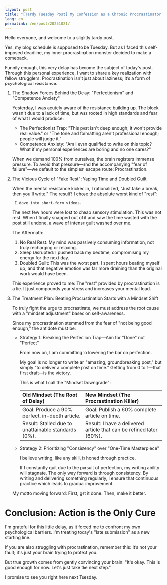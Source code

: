 ```yaml
---
layout: post
title: "[Tardy Tuesday Post] My Confession as a Chronic Procrastinator: Why \"Done is Better than Perfect\" is My New Mantra"
lang: en
permalink: /en/post/20251021/
---
```

Hello everyone, and welcome to a slightly tardy post.

Yes, my blog schedule is supposed to be Tuesday. But as I faced this self-imposed deadline, my inner procrastination monster decided to make a comeback.

Funnily enough, this very delay has become the subject of today's post. Through this personal experience, I want to share a key realization with fellow strugglers: Procrastination isn't just about laziness; it’s a form of psychological resistance.

1. The Shadow Forces Behind the Delay: "Perfectionism" and "Competence Anxiety"

    Yesterday, I was acutely aware of the resistance building up. The block wasn't due to a lack of time, but was rooted in high standards and fear of what I would produce:

    * The Perfectionist Trap: "This post isn't deep enough; it won't provide real value." or "The tone and formatting aren't professional enough; people will judge it."
    * Competence Anxiety: "Am I even qualified to write on this topic? What if my personal experiences are boring and no one cares?"

    When we demand 100% from ourselves, the brain registers immense pressure. To avoid that pressure—and the accompanying "fear of failure"—we default to the simplest escape route: Procrastination.

2. The Vicious Cycle of "Fake Rest": Vaping Time and Doubled Guilt

    When the mental resistance kicked in, I rationalized, "Just take a break, then you'll write." The result? I chose the absolute worst kind of "rest":

        I dove into short-form videos.

    The next few hours were lost to cheap sensory stimulation. This was not rest. When I finally snapped out of it and saw the time wasted with the post still undone, a wave of intense guilt washed over me.

    The Aftermath:

    1. No Real Rest: My mind was passively consuming information, not truly recharging or relaxing.
    2. Sleep Disrupted: I pushed back my bedtime, compromising my energy for the next day.
    3. Doubled Guilt: This was the worst part. I spent hours beating myself up, and that negative emotion was far more draining than the original work would have been.

    This experience proved to me: The "rest" provided by procrastination is a lie. It just compounds your stress and increases your mental load.

3. The Treatment Plan: Beating Procrastination Starts with a Mindset Shift

    To truly fight the urge to procrastinate, we must address the root cause with a "mindset adjustment" based on self-awareness.

    Since my procrastination stemmed from the fear of "not being good enough," the antidote must be:

    * Strategy 1: Breaking the Perfection Trap—Aim for "Done" not "Perfect"

        From now on, I am committing to lowering the bar on perfection.

        My goal is no longer to write an "amazing, groundbreaking post," but simply "to deliver a complete post on time." Getting from 0 to 1—that first draft—is the victory.

        This is what I call the "Mindset Downgrade":

        | Old Mindset (The Root of Delay) | New Mindset (The Procrastination Killer) |
        | :--- | :--- |
        | Goal: Produce a 90% perfect, in-depth article. | Goal: Publish a 60% complete article on time. |
        | Result: Stalled due to unattainable standards (0%). | Result: I have a delivered article that can be refined later (60%). |

    * Strategy 2: Prioritizing "Consistency" over "One-Time Masterpiece"

        I believe writing, like any skill, is honed through practice.

        If I constantly quit due to the pursuit of perfection, my writing ability will stagnate. The only way forward is through consistency. By writing and delivering something regularly, I ensure that continuous practice which leads to gradual improvement.

    My motto moving forward: First, get it done. Then, make it better.

# Conclusion: Action is the Only Cure

I'm grateful for this little delay, as it forced me to confront my own psychological barriers. I'm treating today's "late submission" as a new starting line.

If you are also struggling with procrastination, remember this: It’s not your fault; it's just your brain trying to protect you.

But true growth comes from gently convincing your brain: "It's okay. This is good enough for now. Let's just take the next step."

I promise to see you right here next Tuesday.